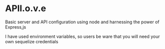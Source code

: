 # APIl.o.v.e
Basic server and API configuration using node and harnessing the power of Express,js

I have used environment variables, so users be ware that you will need your own sequelize credentials



